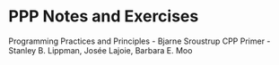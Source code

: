 # PPP Notes and Exercises
Programming Practices and Principles - Bjarne Sroustrup
CPP Primer - Stanley B. Lippman, Josée Lajoie, Barbara E. Moo
